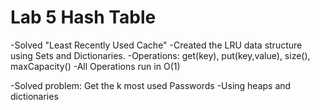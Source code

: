 # Lab 5 Hash Table

-Solved "Least Recently Used Cache"
    -Created the LRU data structure using Sets and Dictionaries.
    -Operations: get(key), put(key,value), size(), maxCapacity()
    -All Operations run in O(1)
    
-Solved problem: Get the k most used Passwords
    -Using heaps and dictionaries
